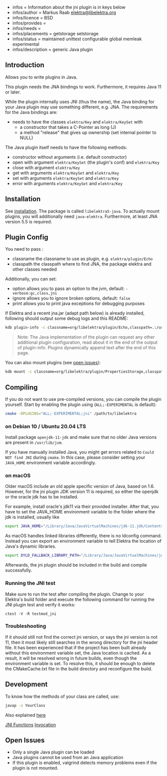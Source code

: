 - infos = Information about the jni plugin is in keys below
- infos/author = Markus Raab <elektra@libelektra.org>
- infos/licence = BSD
- infos/provides =
- infos/needs =
- infos/placements = getstorage setstorage
- infos/status = maintained unittest configurable global memleak experimental
- infos/description = generic Java plugin

## Introduction

Allows you to write plugins in Java.

This plugin needs the JNA bindings to work.
Furthermore, it requires Java 11 or later.

While the plugin internally uses JNI (thus the name), the Java
binding for your Java plugin may use something different, e.g. JNA.
The requirements for the Java bindings are:

- needs to have the classes `elektra/Key` and `elektra/KeySet` with
  - a constructor that takes a C-Pointer as long (J)
  - a method "release" that gives up ownership (set internal pointer to NULL)

The Java plugin itself needs to have the following methods:

- constructor without arguments (i.e. default constructor)
- open with argument `elektra/KeySet` (the plugin's conf) and `elektra/Key`
- close with argument `elektra/Key`
- get with arguments `elektra/KeySet` and `elektra/Key`
- set with arguments `elektra/KeySet` and `elektra/Key`
- error with arguments `elektra/KeySet` and `elektra/Key`

## Installation

See [installation](/doc/INSTALL.md).
The package is called `libelektra5-java`.
To actually mount plugins, you will additionally need `java-elektra`.
Furthermore, at least JNA version 5.5 is required.

## Plugin Config

You need to pass :

- classname the classname to use as plugin, e.g. `elektra/plugin/Echo`
- classpath the classpath where to find JNA, the package elektra and
  other classes needed

Additionally, you can set:

- option allows you to pass an option to the jvm, default: `-verbose:gc,class,jni`
- ignore allows you to ignore broken options, default: `false`
- print allows you to print java exceptions for debugging purposes

If Elektra and a recent jna.jar (adapt path below) is already installed, following should output some debug logs and this README:

```sh
kdb plugin-info -c classname=org/libelektra/plugin/Echo,classpath=.:/usr/share/java/jna.jar:/usr/share/java/libelektra.jar,print= jni
```

> Note: The Java implementation of the plugin can request any other additional
> plugin configuration, read about it in the end of the output of plugin-info.
> Plugins dynamically append text after the end of this page.

You can also mount plugins (see [open issues](https://issues.libelektra.org/3881)):

```sh
kdb mount -c classname=org/libelektra/plugin/PropertiesStorage,classpath=.:/usr/share/java/jna.jar:/usr/share/java/libelektra.jar,print= file.properties /jni jni classname=org/libelektra/plugin/PropertiesStorage,classpath=.:/usr/share/java/jna.jar:/usr/share/java/libelektra.jar,print=
```

## Compiling

If you do not want to use pre-compiled versions, you can compile the plugin yourself.
Start by enabling the plugin using (`ALL;-EXPERIMENTAL` is default):

```sh
cmake -DPLUGINS="ALL;-EXPERIMENTAL;jni" /path/to/libelektra
```

### on Debian 10 / Ubuntu 20.04 LTS

Install package `openjdk-11-jdk` and make sure that no older Java versions are present in `/usr/lib/jvm`.

If you have manually installed Java, you might get errors related to `Could NOT find JNI` during `cmake`.
In this case, please consider setting your `JAVA_HOME` environment variable accordingly.

### on macOS

Older macOS include an old apple specific version of Java, based on 1.6.
However, for the jni plugin JDK version 11 is required, so either the openjdk or the oracle jdk has to be installed.

For example, install oracle's jdk11 via their provided installer.
After that, you have to set the JAVA_HOME environment variable to the folder where the jdk is installed, usually like

```sh
export JAVA_HOME="/Library/Java/JavaVirtualMachines/jdk-11.jdk/Contents/Home/"
```

As macOS handles linked libraries differently, there is no ldconfig command.
Instead you can export an environment variable to tell Elektra the location of Java's dynamic libraries.

```sh
export DYLD_FALLBACK_LIBRARY_PATH="/Library/Java/JavaVirtualMachines/jdk-11.jdk/Contents/Home/jre/lib:/Library/Java/JavaVirtualMachines/jdk-11.jdk/Contents/Home/jre/lib/server/"
```

Afterwards, the jni plugin should be included in the build and compile successfully.

### Running the JNI test

Make sure to run the test after compiling the plugin.
Change to your Elektra's build folder and execute the following command for running the JNI plugin test and verify it works:

```
ctest -V -R testmod_jni
```

### Troubleshooting

If it should still not find the correct jni version, or says the jni version is not 11, then it most likely still searches in the wrong directory for the jni header file.
It has been experienced that if the project has been built already without this environment variable set, the Java location is cached.
As a result, it will be resolved wrong in future builds, even though the environment variable is set.
To resolve this, it should be enough to delete the CMakeCache.txt file in the build directory and reconfigure the build.

## Development

To know how the methods of your class are called, use:

```sh
javap -s YourClass
```

Also explained
[here](https://docs.oracle.com/javase/7/docs/technotes/guides/jni/spec/types.html#wp15773)

[JNI Functions](https://docs.oracle.com/javase/7/docs/technotes/guides/jni/spec/functions.html)
[Invocation](https://docs.oracle.com/javase/7/docs/technotes/guides/jni/spec/invocation.html)

## Open Issues

- Only a single Java plugin can be loaded
- Java plugins cannot be used from an Java application
- If this plugin is enabled, valgrind detects memory problems even if
  the plugin is not mounted.
